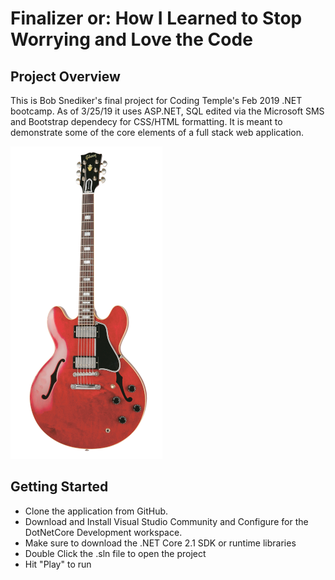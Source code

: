 # Finalizer or: How I Learned to Stop Worrying and Love the Code

## Project Overview

This is Bob Snediker's final project for Coding Temple's Feb 2019 .NET bootcamp.  As of 3/25/19 it uses ASP.NET, 
SQL edited via the Microsoft SMS and Bootstrap dependecy for CSS/HTML formatting.  It is meant to demonstrate some of the core
elements of a full stack web application.

![image](/Finalizer/wwwroot/images/es355redSM.png)

## Getting Started
- Clone the application from GitHub.
- Download and Install Visual Studio Community and Configure for the DotNetCore Development workspace.
- Make sure to download the .NET Core 2.1 SDK or runtime libraries
- Double Click the .sln file to open the project
- Hit "Play" to run
